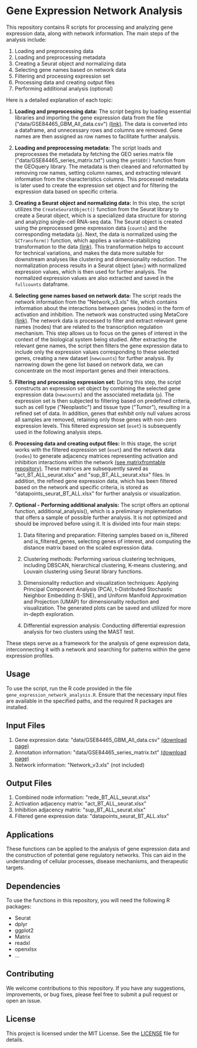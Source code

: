 # Gene Expression Network Analysis

This repository contains R scripts for processing and analyzing gene expression data, along with network information. The main steps of the analysis include:

1. Loading and preprocessing data
2. Loading and preprocessing metadata
3. Creating a Seurat object and normalizing data
4. Selecting gene names based on network data
5. Filtering and processing expression set
6. Processing data and creating output files
7. Performing additional analysis (optional)

Here is a detailed explanation of each topic:

1. **Loading and preprocessing data:** The script begins by loading essential libraries and importing the gene expression data from the file ("data/GSE84465_GBM_All_data.csv") [(link)](https://www.ncbi.nlm.nih.gov/geo/query/acc.cgi?acc=GSE84465). The data is converted into a dataframe, and unnecessary rows and columns are removed. Gene names are then assigned as row names to facilitate further analysis.

2. **Loading and preprocessing metadata:** The script loads and preprocesses the metadata by fetching the GEO series matrix file ("data/GSE84465_series_matrix.txt") using the `getGEO()` function from the GEOquery library. The metadata is then cleaned and reformatted by removing row names, setting column names, and extracting relevant information from the characteristics columns. This processed metadata is later used to create the expression set object and for filtering the expression data based on specific criteria.

3. **Creating a Seurat object and normalizing data:** In this step, the script utilizes the `CreateSeuratObject()` function from the Seurat library to create a Seurat object, which is a specialized data structure for storing and analyzing single-cell RNA-seq data. The Seurat object is created using the preprocessed gene expression data (`counts`) and the corresponding metadata (`p`). Next, the data is normalized using the `SCTransform()` function, which applies a variance-stabilizing transformation to the data [(link)](https://doi.org/10.1186/s13059-019-1874-1). This transformation helps to account for technical variations, and makes the data more suitable for downstream analyses like clustering and dimensionality reduction. The normalization process results in a Seurat object (`pbmc`) with normalized expression values, which is then used for further analysis. The normalized expression values are also extracted and saved in the `fullcounts` dataframe.

4. **Selecting gene names based on network data:** The script reads the network information from the "Network_v3.xls" file, which contains information about the interactions between genes (nodes) in the form of activation and inhibition. The network was constructed using MetaCore [(link)](https://clarivate.com/products/biopharma/research-development/early-research-intelligence-solutions/). The network data is processed to filter and extract relevant gene names (nodes) that are related to the transcription regulation mechanism. This step allows us to focus on the genes of interest in the context of the biological system being studied. After extracting the relevant gene names, the script then filters the gene expression data to include only the expression values corresponding to these selected genes, creating a new dataset (`newcounts`) for further analysis. By narrowing down the gene list based on network data, we can concentrate on the most important genes and their interactions.

5. **Filtering and processing expression set:** During this step, the script constructs an expression set object by combining the selected gene expression data (`newcounts`) and the associated metadata (`p`). The expression set is then subjected to filtering based on predefined criteria, such as cell type ("Neoplastic") and tissue type ("Tumor"), resulting in a refined set of data. In addition, genes that exhibit only null values across all samples are removed, retaining only those genes with non-zero expression levels. This filtered expression set (`eset`) is subsequently used in the following analysis steps.

6. **Processing data and creating output files:** In this stage, the script works with the filtered expression set (`eset`) and the network data (`nodes`) to generate adjacency matrices representing activation and inhibition interactions within the network [(see matrixfromtable repository)](https://github.com/marcosgvjunior/graph-matrix-and-combinatorics). These matrices are subsequently saved as "act_BT_ALL_seurat.xlsx" and "sup_BT_ALL_seurat.xlsx" files. In addition, the refined gene expression data, which has been filtered based on the network and specific criteria, is stored as "datapoints_seurat_BT_ALL.xlsx" for further analysis or visualization.

7. **Optional - Performing additional analysis:** The script offers an optional function, additional_analysis(), which is a preliminary implementation that offers a sample of possible further analysis. It is not optimized and should be improved before using it. It is divided into four main steps:

    1. Data filtering and preparation: Filtering samples based on is_filtered and is_filtered_genes, selecting genes of interest, and computing the distance matrix based on the scaled expression data.

    2. Clustering methods: Performing various clustering techniques, including DBSCAN, hierarchical clustering, K-means clustering, and Louvain clustering using Seurat library functions.

    3. Dimensionality reduction and visualization techniques: Applying Principal Component Analysis (PCA), t-Distributed Stochastic Neighbor Embedding (t-SNE), and Uniform Manifold Approximation and Projection (UMAP) for dimensionality reduction and visualization. The generated plots can be saved and utilized for more in-depth exploration.

    4. Differential expression analysis: Conducting differential expression analysis for two clusters using the MAST test.

These steps serve as a framework for the analysis of gene expression data, interconnecting it with a network and searching for patterns within the gene expression profiles.

## Usage

To use the script, run the R code provided in the file `gene_expression_network_analysis.R`. Ensure that the necessary input files are available in the specified paths, and the required R packages are installed.

## Input Files

1. Gene expression data: "data/GSE84465_GBM_All_data.csv" [(download page)](https://www.ncbi.nlm.nih.gov/geo/query/acc.cgi?acc=GSE84465)
2. Annotation information: "data/GSE84465_series_matrix.txt" [(download page)](https://www.ncbi.nlm.nih.gov/geo/query/acc.cgi?acc=GSE84465)
3. Network information: "Network_v3.xls" (not included)

## Output Files

1. Combined node information: "rede_BT_ALL_seurat.xlsx"
2. Activation adjacency matrix: "act_BT_ALL_seurat.xlsx"
3. Inhibition adjacency matrix: "sup_BT_ALL_seurat.xlsx"
4. Filtered gene expression data: "datapoints_seurat_BT_ALL.xlsx"

## Applications
These functions can be applied to the analysis of gene expression data and the construction of potential gene regulatory networks. This can aid in the understanding of cellular processes, disease mechanisms, and therapeutic targets.

## Dependencies
To use the functions in this repository, you will need the following R packages:
- Seurat
- dplyr
- ggplot2
- Matrix
- readxl
- openxlsx
- ... 

## Contributing

We welcome contributions to this repository. If you have any suggestions, improvements, or bug fixes, please feel free to submit a pull request or open an issue.

## License

This project is licensed under the MIT License. See the [LICENSE](LICENSE) file for details.
